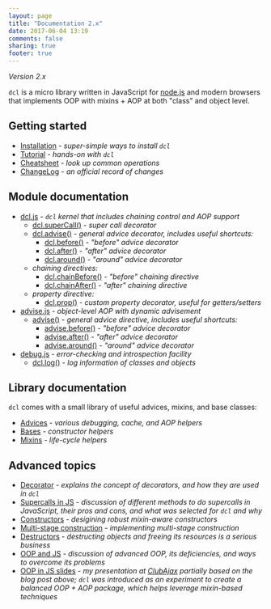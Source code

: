 ```yaml
---
layout: page
title: "Documentation 2.x"
date: 2017-06-04 13:19
comments: false
sharing: true
footer: true
---
```


*Version 2.x*

`dcl` is a micro library written in JavaScript for [node.js](http://nodejs.org)
and modern browsers that implements OOP with mixins + AOP at both "class" and
object level.

## Getting started

* [Installation](./docs/installation) - *super-simple ways to install `dcl`*
* [Tutorial](./docs/tutorial) - *hands-on with `dcl`*
* [Cheatsheet](./docs/cheatsheet) - *look up common operations*
* [ChangeLog](./docs/changelog) - *an official record of changes*

## Module documentation

* [dcl.js](./docs/dcl_js) - *`dcl` kernel that includes chaining control and AOP support*
  * [dcl.superCall()](./docs/dcl_js/supercall) - *super call decorator*
  * [dcl.advise()](./docs/dcl_js/advise) - *general advice decorator, includes useful shortcuts:*
    * [dcl.before()](./docs/dcl_js/before) - *"before" advice decorator*
    * [dcl.after()](./docs/dcl_js/after) - *"after" advice decorator*
    * [dcl.around()](./docs/dcl_js/around) - *"around" advice decorator*
  * *chaining directives:*
    * [dcl.chainBefore()](./docs/dcl_js/chainbefore) - *"before" chaining directive*
    * [dcl.chainAfter()](./docs/dcl_js/chainafter) - *"after" chaining directive*
  * *property directive:*
    * [dcl.prop()](./docs/dcl_js/prop) - *custom property decorator, useful for getters/setters*
* [advise.js](./docs/advise_js) - *object-level AOP with dynamic advisement*
  * [advise()](./docs/advise_js/advise) - *general advice directive, includes useful shortcuts:*
    * [advise.before()](./docs/advise_js/before) - *"before" advice decorator*
    * [advise.after()](./docs/advise_js/after) - *"after" advice decorator*
    * [advise.around()](./docs/advise_js/around) - *"around" advice decorator*
* [debug.js](./docs/debug_js) - *error-checking and introspection facility*
  * [dcl.log()](./docs/debug_js/log) - *log information of classes and objects*

## Library documentation

`dcl` comes with a small library of useful advices, mixins, and base classes:

* [Advices](./docs/advices) - *various debugging, cache, and AOP helpers*
* [Bases](./docs/bases) - *constructor helpers*
* [Mixins](./docs/mixins) - *life-cycle helpers*

## Advanced topics

* [Decorator](./docs/general/decorator) - *explains the concept of decorators, and how they are used in `dcl`*
* [Supercalls in JS](./docs/general/supercalls) - *discussion of different methods to do supercalls in JavaScript,
  their pros and cons, and what was selected for `dcl` and why*
* [Constructors](./docs/general/constructors) - *desigining robust mixin-aware constructors*
* [Multi-stage construction](./docs/general/multi-stage-construction) - *implementing multi-stage construction*
* [Destructors](./docs/general/destructors) - *destructing objects and freeing its resources is a serious business*
* [OOP and JS](http://lazutkin.com/blog/2012/jan/18/oop-and-js/) - *discussion of advanced OOP, its deficiencies,
  and ways to overcome its problems*
* [OOP in JS slides](http://lazutkin.com/blog/2012/jul/17/oop-n-js-slides/) - *my presentation at
  [ClubAjax](http://clubajax.org) partially based on the blog post above; `dcl` was introduced as an experiment
  to create a balanced OOP + AOP package, which helps leverage mixin-based techniques*
